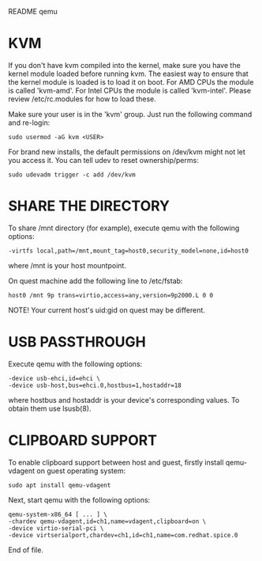 README qemu


KVM
===

If you don't have kvm compiled into the kernel, make sure you have the kernel
module loaded before running kvm.  The easiest way to ensure that the kernel
module is loaded is to load it on boot.  For AMD CPUs the module is called
'kvm-amd'.  For Intel CPUs the module is called 'kvm-intel'.  Please review
/etc/rc.modules for how to load these.

Make sure your user is in the 'kvm' group.  Just run the following command and
re-login:

	sudo usermod -aG kvm <USER>

For brand new installs, the default permissions on /dev/kvm might not let you
access it.  You can tell udev to reset ownership/perms:

	sudo udevadm trigger -c add /dev/kvm


SHARE THE DIRECTORY
===================

To share /mnt directory (for example), execute qemu with the following
options:

	-virtfs local,path=/mnt,mount_tag=host0,security_model=none,id=host0

where /mnt is your host mountpoint.

On quest machine add the following line to /etc/fstab:

	host0 /mnt 9p trans=virtio,access=any,version=9p2000.L 0 0

NOTE! Your current host's uid:gid on quest may be different.


USB PASSTHROUGH
===============

Execute qemu with the following options:

	-device usb-ehci,id=ehci \
	-device usb-host,bus=ehci.0,hostbus=1,hostaddr=18

where hostbus and hostaddr is your device's corresponding values.  To obtain
them use lsusb(8).


CLIPBOARD SUPPORT
=================

To enable clipboard support between host and guest, firstly install
qemu-vdagent on guest operating system:

	sudo apt install qemu-vdagent

Next, start qemu with the following options:

	qemu-system-x86_64 [ ... ] \
	-chardev qemu-vdagent,id=ch1,name=vdagent,clipboard=on \
	-device virtio-serial-pci \
	-device virtserialport,chardev=ch1,id=ch1,name=com.redhat.spice.0


End of file.
